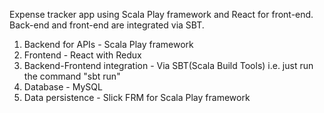 Expense tracker app using Scala Play framework and React for front-end. Back-end and front-end are integrated via SBT.

1. Backend for APIs - Scala Play framework 
2. Frontend - React with Redux 
3. Backend-Frontend integration - Via SBT(Scala Build Tools) i.e. just run the command "sbt run" 
4. Database - MySQL 
5. Data persistence - Slick FRM for Scala Play framework